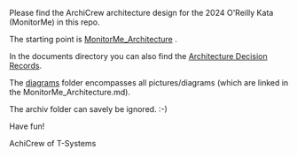 Please find the ArchiCrew architecture design for the 2024 O'Reilly Kata (MonitorMe) in this repo.

The starting point is [MonitorMe_Architecture](./documents/MonitorMe_Architecture.md) .

In the documents directory you can also find the [Architecture Decision Records](./documents/ADR_list.md).

The [diagrams](./diagrams/) folder encompasses all pictures/diagrams (which are linked in the MonitorMe_Architecture.md).

The archiv folder can savely be ignored. :-)

Have fun!

AchiCrew of T-Systems
